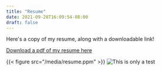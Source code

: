```yaml
---
title: "Resume"
date: 2021-09-28T16:09:54-08:00
draft: false
---
```


Here's a copy of my resume, along with a downloadable link!

[Download a pdf of my resume here](https://drive.google.com/file/d/11Yyx7fQyArWsxQUkus2TJHAmFx0rjSX5/view?usp=sharing)

{{< figure src="/media/resume.ppm" >}}
![This is only a test](https://github.com/dgpalmieri.github.io/media/resume.jpg)
